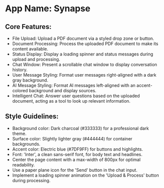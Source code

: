 # **App Name**: Synapse

## Core Features:

- File Upload: Upload a PDF document via a styled drop zone or button.
- Document Processing: Process the uploaded PDF document to make its content available.
- Status Display: Display a loading spinner and status messages during upload and processing.
- Chat Window: Present a scrollable chat window to display conversation history.
- User Message Styling: Format user messages right-aligned with a dark gray background.
- AI Message Styling: Format AI messages left-aligned with an accent-colored background and display sources.
- Intelligent Chat: Answer user questions based on the uploaded document, acting as a tool to look up relevant information.

## Style Guidelines:

- Background color: Dark charcoal (#333333) for a professional dark theme.
- Surface color: Slightly lighter gray (#444444) for container backgrounds.
- Accent color: Electric blue (#7DF9FF) for buttons and highlights.
- Font: 'Inter', a clean sans-serif font, for body text and headlines.
- Center the page content with a max-width of 800px for optimal readability.
- Use a paper plane icon for the 'Send' button in the chat input.
- Implement a loading spinner animation on the 'Upload & Process' button during processing.